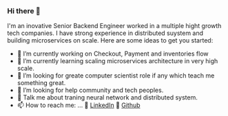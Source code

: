 ### Hi there 👋


I'm an inovative Senior Backend Engineer worked in a multiple hight growth tech companies. I have strong experience in distributed suystem and building microservices on scale.
Here are some ideas to get you started:

- 🔭 I’m currently working on Checkout, Payment and inventories flow
- 🌱 I’m currently learning scaling microservices architecture in very high scale.
- 👯 I’m looking for greate computer scientist role if any which teach me something great.
- 🤔 I’m looking for help community and tech peoples.
- 💬 Talk me about traning neural network and distributed system.
- 📫 How to reach me: ...
📝  [LinkedIn](https://www.linkedin.com/in/ankur-tripathi-a579aa142/) 
📂  [Github](https://github.com/a9k00r/)
